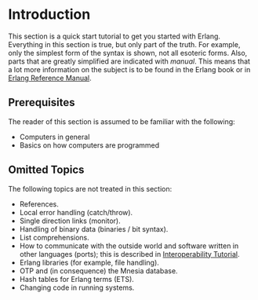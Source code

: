 <!--
%CopyrightBegin%

Copyright Ericsson AB 2023. All Rights Reserved.

Licensed under the Apache License, Version 2.0 (the "License");
you may not use this file except in compliance with the License.
You may obtain a copy of the License at

    http://www.apache.org/licenses/LICENSE-2.0

Unless required by applicable law or agreed to in writing, software
distributed under the License is distributed on an "AS IS" BASIS,
WITHOUT WARRANTIES OR CONDITIONS OF ANY KIND, either express or implied.
See the License for the specific language governing permissions and
limitations under the License.

%CopyrightEnd%
-->
# Introduction

This section is a quick start tutorial to get you started with Erlang.
Everything in this section is true, but only part of the truth. For example,
only the simplest form of the syntax is shown, not all esoteric forms. Also,
parts that are greatly simplified are indicated with _manual_. This means that a
lot more information on the subject is to be found in the Erlang book or in
[Erlang Reference Manual](`e:system:reference_manual.md`).

## Prerequisites

The reader of this section is assumed to be familiar with the following:

- Computers in general
- Basics on how computers are programmed

## Omitted Topics

The following topics are not treated in this section:

- References.
- Local error handling (catch/throw).
- Single direction links (monitor).
- Handling of binary data (binaries / bit syntax).
- List comprehensions.
- How to communicate with the outside world and software written in other
  languages (ports); this is described in
  [Interoperability Tutorial](`e:system:tutorial.md`).
- Erlang libraries (for example, file handling).
- OTP and (in consequence) the Mnesia database.
- Hash tables for Erlang terms (ETS).
- Changing code in running systems.
